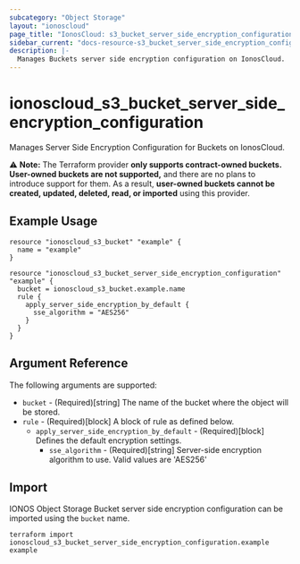 ```yaml
---
subcategory: "Object Storage"
layout: "ionoscloud"
page_title: "IonosCloud: s3_bucket_server_side_encryption_configuration"
sidebar_current: "docs-resource-s3_bucket_server_side_encryption_configuration"
description: |-
  Manages Buckets server side encryption configuration on IonosCloud.
---
```


# ionoscloud_s3_bucket_server_side_encryption_configuration

Manages Server Side Encryption Configuration for Buckets on IonosCloud.

⚠️ **Note:** The Terraform provider **only supports contract-owned buckets. User-owned buckets are not supported,** and there are no plans to introduce support for them. As a result, **user-owned buckets cannot be created, updated, deleted, read, or imported** using this provider.

## Example Usage

```hcl
resource "ionoscloud_s3_bucket" "example" {
  name = "example"
}

resource "ionoscloud_s3_bucket_server_side_encryption_configuration" "example" {
  bucket = ionoscloud_s3_bucket.example.name
  rule {
    apply_server_side_encryption_by_default {
      sse_algorithm = "AES256"
    }
  }
}
```

## Argument Reference

The following arguments are supported:

- `bucket` - (Required)[string] The name of the bucket where the object will be stored.
- `rule` - (Required)[block] A block of rule as defined below.
  - `apply_server_side_encryption_by_default` - (Required)[block] Defines the default encryption settings.
    - `sse_algorithm` - (Required)[string] Server-side encryption algorithm to use. Valid values are 'AES256'

## Import

IONOS Object Storage Bucket server side encryption configuration can be imported using the `bucket` name.

```shell
terraform import ionoscloud_s3_bucket_server_side_encryption_configuration.example example
```